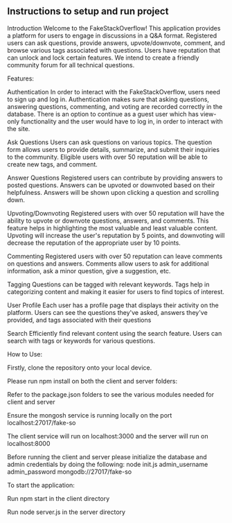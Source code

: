 
## Instructions to setup and run project

Introduction 
Welcome to the FakeStackOverflow! This application provides a platform for users to engage in discussions in a Q&A format. Registered users can ask questions, provide answers, upvote/downvote, comment, and browse various tags associated with questions. Users have reputation that can unlock and lock certain features. We intend to create a friendly community forum for all technical questions.

Features:

Authentication
In order to interact with the FakeStackOverflow, users need to sign up and log in. Authentication makes sure that asking questions, answering questions, commenting, and voting are recorded correctly in the database. There is an option to continue as a guest user which has view-only functionality and the user would have to log in, in order to interact with the site.

Ask Questions
Users can ask questions on various topics. The question form allows users to provide details, summarize, and submit their inquiries to the community. Eligible users with over 50 reputation will be able to create new tags, and comment.

Answer Questions
Registered users can contribute by providing answers to posted questions. Answers can be upvoted or downvoted based on their helpfulness. Answers will be shown upon clicking a question and scrolling down.

Upvoting/Downvoting
Registered users with over 50 reputation will have the ability to upvote or downvote questions, answers, and comments. This feature helps in highlighting the most valuable and least valuable content. Upvoting will increase the user's reputation by 5 points, and downvoting will decrease the reputation of the appropriate user by 10 points.

Commenting
Registered users with over 50 reputation can leave comments on questions and answers. Comments allow users to ask for additional information, ask a minor question, give a suggestion, etc.

Tagging
Questions can be tagged with relevant keywords. Tags help in categorizing content and making it easier for users to find topics of interest.

User Profile
Each user has a profile page that displays their activity on the platform. Users can see the questions they've asked, answers they've provided, and tags associated with their questions

Search
Efficiently find relevant content using the search feature. Users can search with tags or keywords for various questions.

How to Use:

Firstly, clone the repository onto your local device.

Please run npm install on both the client and server folders:

  Refer to the package.json folders to see the various modules needed for client and server

Ensure the mongosh service is running locally on the port localhost:27017/fake-so

The client service will run on localhost:3000 and the server will run on localhost:8000

Before running the client and server please initialize the database and admin credentials by doing the following:
  node init.js admin_username admin_password mongodb://27017/fake-so

To start the application:

  Run npm start in the client directory 

  Run node server.js in the server directory
  

